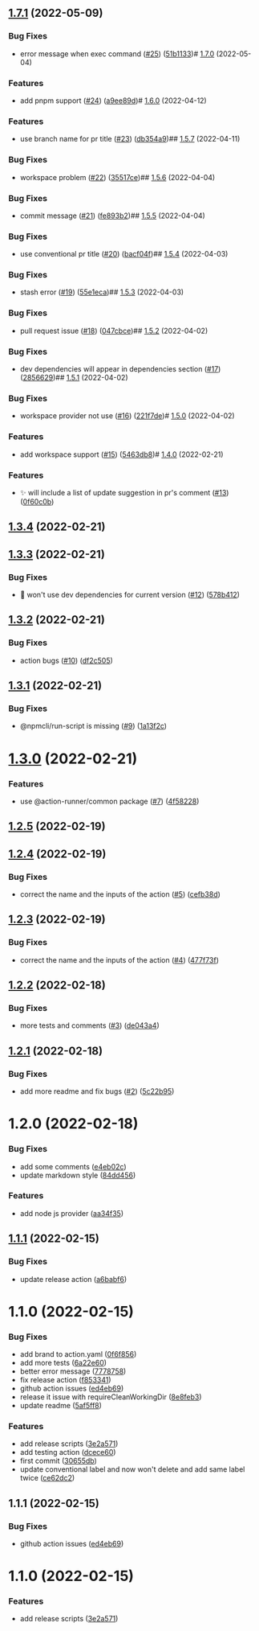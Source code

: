 

## [1.7.1](https://github.com/action-runner/dependencies-outdater/compare/1.7.0...1.7.1) (2022-05-09)


### Bug Fixes

* error message when exec command ([#25](https://github.com/action-runner/dependencies-outdater/issues/25)) ([51b1133](https://github.com/action-runner/dependencies-outdater/commit/51b11336383f74ca43ac30005095047b633c552b))# [1.7.0](https://github.com/action-runner/dependencies-outdater/compare/1.6.0...1.7.0) (2022-05-04)


### Features

* add pnpm support ([#24](https://github.com/action-runner/dependencies-outdater/issues/24)) ([a9ee89d](https://github.com/action-runner/dependencies-outdater/commit/a9ee89d09ed41722964f34b6d9998b3d2d49b742))# [1.6.0](https://github.com/action-runner/dependencies-outdater/compare/1.5.7...1.6.0) (2022-04-12)


### Features

* use branch name for pr title ([#23](https://github.com/action-runner/dependencies-outdater/issues/23)) ([db354a9](https://github.com/action-runner/dependencies-outdater/commit/db354a9002c7cf9cc5f4e81420d94e96a06775b0))## [1.5.7](https://github.com/action-runner/dependencies-outdater/compare/1.5.6...1.5.7) (2022-04-11)


### Bug Fixes

* workspace problem ([#22](https://github.com/action-runner/dependencies-outdater/issues/22)) ([35517ce](https://github.com/action-runner/dependencies-outdater/commit/35517ceb96223d0b8b467cea833bd76ec70760ac))## [1.5.6](https://github.com/action-runner/dependencies-outdater/compare/1.5.5...1.5.6) (2022-04-04)


### Bug Fixes

* commit message ([#21](https://github.com/action-runner/dependencies-outdater/issues/21)) ([fe893b2](https://github.com/action-runner/dependencies-outdater/commit/fe893b2905a218c7315ff4b35add6b1e24ab51bc))## [1.5.5](https://github.com/action-runner/dependencies-outdater/compare/1.5.4...1.5.5) (2022-04-04)


### Bug Fixes

* use conventional pr title ([#20](https://github.com/action-runner/dependencies-outdater/issues/20)) ([bacf04f](https://github.com/action-runner/dependencies-outdater/commit/bacf04fde6a6e38c1d4284ce8cb9f7fd38eec2de))## [1.5.4](https://github.com/action-runner/dependencies-outdater/compare/1.5.3...1.5.4) (2022-04-03)


### Bug Fixes

* stash error ([#19](https://github.com/action-runner/dependencies-outdater/issues/19)) ([55e1eca](https://github.com/action-runner/dependencies-outdater/commit/55e1eca4d7a1e2a97e8d24bd161a65ca034d8f67))## [1.5.3](https://github.com/action-runner/dependencies-outdater/compare/1.5.2...1.5.3) (2022-04-03)


### Bug Fixes

* pull request issue ([#18](https://github.com/action-runner/dependencies-outdater/issues/18)) ([047cbce](https://github.com/action-runner/dependencies-outdater/commit/047cbceaa27dfd68a8f49c1a33a48cbab2923952))## [1.5.2](https://github.com/action-runner/dependencies-outdater/compare/1.5.1...1.5.2) (2022-04-02)


### Bug Fixes

* dev dependencies will appear in dependencies section ([#17](https://github.com/action-runner/dependencies-outdater/issues/17)) ([2856629](https://github.com/action-runner/dependencies-outdater/commit/2856629fa21f8ed557b9ce3fd0a98f8fbcfa03bd))## [1.5.1](https://github.com/action-runner/dependencies-outdater/compare/1.5.0...1.5.1) (2022-04-02)


### Bug Fixes

* workspace provider not use ([#16](https://github.com/action-runner/dependencies-outdater/issues/16)) ([221f7de](https://github.com/action-runner/dependencies-outdater/commit/221f7de69d9f3d34dc09aba9738ad1e369d3f2e4))# [1.5.0](https://github.com/action-runner/dependencies-outdater/compare/1.4.0...1.5.0) (2022-04-02)


### Features

* add workspace support ([#15](https://github.com/action-runner/dependencies-outdater/issues/15)) ([5463db8](https://github.com/action-runner/dependencies-outdater/commit/5463db8e13439531667dab4f5fe8ebca0877d024))# [1.4.0](https://github.com/action-runner/dependencies-outdater/compare/1.3.4...1.4.0) (2022-02-21)


### Features

* :sparkles: will include a list of update suggestion in pr's comment ([#13](https://github.com/action-runner/dependencies-outdater/issues/13)) ([0f60c0b](https://github.com/action-runner/dependencies-outdater/commit/0f60c0bce8118e7b9b20e8931e2a1fbbf5204f17))

## [1.3.4](https://github.com/action-runner/dependencies-outdater/compare/1.3.3...1.3.4) (2022-02-21)

## [1.3.3](https://github.com/action-runner/dependencies-outdater/compare/1.3.2...1.3.3) (2022-02-21)


### Bug Fixes

* :bug: won't use dev dependencies for current version ([#12](https://github.com/action-runner/dependencies-outdater/issues/12)) ([578b412](https://github.com/action-runner/dependencies-outdater/commit/578b41213f83d49c48ccfdb5fb12b004e558a6f0))

## [1.3.2](https://github.com/action-runner/dependencies-outdater/compare/1.3.1...1.3.2) (2022-02-21)


### Bug Fixes

* action bugs ([#10](https://github.com/action-runner/dependencies-outdater/issues/10)) ([df2c505](https://github.com/action-runner/dependencies-outdater/commit/df2c5055aa52f2aebb646644d78e287efd2f50a4))

## [1.3.1](https://github.com/action-runner/dependencies-outdater/compare/1.3.0...1.3.1) (2022-02-21)


### Bug Fixes

* @npmcli/run-script is missing ([#9](https://github.com/action-runner/dependencies-outdater/issues/9)) ([1a13f2c](https://github.com/action-runner/dependencies-outdater/commit/1a13f2c7ee48b1080bf4ce54f5bff0aae3ed2e42))

# [1.3.0](https://github.com/action-runner/dependencies-outdater/compare/1.2.5...1.3.0) (2022-02-21)


### Features

* use @action-runner/common package ([#7](https://github.com/action-runner/dependencies-outdater/issues/7)) ([4f58228](https://github.com/action-runner/dependencies-outdater/commit/4f5822854ed59ad38b5ad9189b103ef47d949f4c))

## [1.2.5](https://github.com/action-runner/dependencies-outdater/compare/1.2.4...1.2.5) (2022-02-19)

## [1.2.4](https://github.com/action-runner/dependencies-outdater/compare/1.2.3...1.2.4) (2022-02-19)


### Bug Fixes

* correct the name and the inputs of the action ([#5](https://github.com/action-runner/dependencies-outdater/issues/5)) ([cefb38d](https://github.com/action-runner/dependencies-outdater/commit/cefb38df414ba89c340218930a8fbad022cd2dae))

## [1.2.3](https://github.com/action-runner/dependencies-outdater/compare/1.2.2...1.2.3) (2022-02-19)


### Bug Fixes

* correct the name and the inputs of the action ([#4](https://github.com/action-runner/dependencies-outdater/issues/4)) ([477f73f](https://github.com/action-runner/dependencies-outdater/commit/477f73f27ea44bedf4e186a0c699905137aa1407))

## [1.2.2](https://github.com/action-runner/dependencies-outdater/compare/1.2.1...1.2.2) (2022-02-18)


### Bug Fixes

* more tests and comments ([#3](https://github.com/action-runner/dependencies-outdater/issues/3)) ([de043a4](https://github.com/action-runner/dependencies-outdater/commit/de043a47d73f5f794c761b69e91e4dbaeb6e0d8d))

## [1.2.1](https://github.com/action-runner/dependencies-outdater/compare/1.2.0...1.2.1) (2022-02-18)


### Bug Fixes

* add more readme and fix bugs ([#2](https://github.com/action-runner/dependencies-outdater/issues/2)) ([5c22b95](https://github.com/action-runner/dependencies-outdater/commit/5c22b9592d952a29f252288d7c1743d61773a770))

# 1.2.0 (2022-02-18)


### Bug Fixes

* add some comments ([e4eb02c](https://github.com/action-runner/dependencies-outdater/commit/e4eb02c53a132da2a92dc44289c52f813160d988))
* update markdown style ([84dd456](https://github.com/action-runner/dependencies-outdater/commit/84dd4569eeb9f54ce0d3e90b4d157187ba081560))


### Features

* add node js provider ([aa34f35](https://github.com/action-runner/dependencies-outdater/commit/aa34f3575ef2c77046c7f4b85b2581a0f2993252))

## [1.1.1](https://github.com/action-runner/conventional-labeler/compare/1.1.0...1.1.1) (2022-02-15)


### Bug Fixes

* update release action ([a6babf6](https://github.com/action-runner/conventional-labeler/commit/a6babf6b2c3ad51d27fc286d4717e84633f20ff9))

# 1.1.0 (2022-02-15)


### Bug Fixes

* add brand to action.yaml ([0f6f856](https://github.com/action-runner/conventional-labeler/commit/0f6f8561dd4c29ac76b9e07916cdaa2f29718790))
* add more tests ([6a22e60](https://github.com/action-runner/conventional-labeler/commit/6a22e602df0ac4bec923a8efc850ba8daa04e2c9))
* better error message ([7778758](https://github.com/action-runner/conventional-labeler/commit/7778758e049474ccdafa22fee5db390e521bfc73))
* fix release action ([f853341](https://github.com/action-runner/conventional-labeler/commit/f853341d5e2e7c6ae61c80c8e3f5cce37e6fc771))
* github action issues ([ed4eb69](https://github.com/action-runner/conventional-labeler/commit/ed4eb690ae3f9a15c53e539200c0f34851657b81))
* release it issue with requireCleanWorkingDir ([8e8feb3](https://github.com/action-runner/conventional-labeler/commit/8e8feb3bc586f2d1b49ca3eb4ad145ec91227d0f))
* update readme ([5af5ff8](https://github.com/action-runner/conventional-labeler/commit/5af5ff866e0db9cf9381dde30748f2e370fa13ae))


### Features

* add release scripts ([3e2a571](https://github.com/action-runner/conventional-labeler/commit/3e2a57120137c7b1dc92d277c6957193e839a487))
* add testing action ([dcece60](https://github.com/action-runner/conventional-labeler/commit/dcece6072c5b444b41ab236b188c63c308552bcc))
* first commit ([30655db](https://github.com/action-runner/conventional-labeler/commit/30655db8567c82126e339653cede597846d495ed))
* update conventional label and now won't delete and add same label twice ([ce62dc2](https://github.com/action-runner/conventional-labeler/commit/ce62dc2fce2bf212c02c8cf6c598740f1d64b911))

## 1.1.1 (2022-02-15)


### Bug Fixes

* github action issues ([ed4eb69](https://github.com/action-runner/conventional-labeler/commit/ed4eb690ae3f9a15c53e539200c0f34851657b81))

# 1.1.0 (2022-02-15)


### Features

* add release scripts ([3e2a571](https://github.com/action-runner/conventional-labeler/commit/3e2a57120137c7b1dc92d277c6957193e839a487))